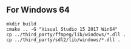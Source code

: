 ## For Windows 64

```shell
mkdir build
cmake .. -G "Visual Studio 15 2017 Win64"
cp ../third_party/ffmpeg/lib/windows/*.dll .
cp ../third_party/sdl2/lib/windows/*.dll .
```

